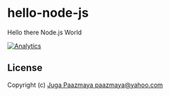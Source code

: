 # hello-node-js

Hello there Node.js World

[![Analytics](https://ga-beacon.appspot.com/UA-2643697-15/hello-node-js/index?flat)](https://github.com/igrigorik/ga-beacon)

## License

Copyright (c) [Juga Paazmaya <paazmaya@yahoo.com>](http://paazmaya.fi)
